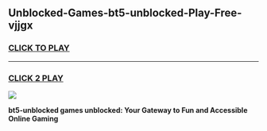 
## Unblocked-Games-bt5-unblocked-Play-Free-vjjgx
<h3>
<a href="https://premium76.site?title=bt5-unblocked&ref=12A">CLICK TO PLAY</a></h3>
<hr>

<h3>
<a href="https://premium76.site?title=bt5-unblocked&ref=12A">CLICK 2 PLAY</a>
  
</h3>

<a href="https://premium76.site?title=bt5-unblocked&ref=12A"><img src="https://clearcache.store/games.png"></a>


**bt5-unblocked games unblocked: Your Gateway to Fun and Accessible Online Gaming**
